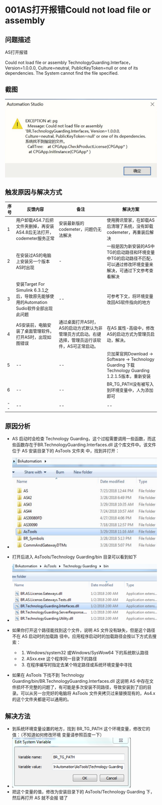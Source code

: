# 001AS打开报错Could not load file or assembly 
## 问题描述
AS打开报错

Could not load file or assembly 
TechnologyGuarding.Interface， Version=1.0.0.0, Culture=neutral, PublicKeyToken=null or one of its dependencies.
The System cannot find the file specified.

## 截图
![Img](FILES/001AS打开报错Could%20not%20load%20file%20or%20assembly/img-20220713151104.png)

## 触发原因与解决方式

| 序号 | 反馈内容                                                     | 备注                                                         | 解决方案                                                     |
| ---- | ------------------------------------------------------------ | ------------------------------------------------------------ | ------------------------------------------------------------ |
| 1    | 用户卸载AS4.7后把文件夹删掉，再安装AS4.8后无法打开，codemeter服务正常 | 安装最新版的codemeter，问题仍无法解决                        | 使用腾讯管家，在卸载AS后清理了系统，没有卸载codemeter，再重装后解决 |
| 2    | 在安装过AS的电脑上安装另一个版本AS时出现                     | -                                                            | 一般是因为新安装的AS中TG的启动路径和环境变量中TG的启动路径不匹配，可以通过修改环境变量来解决，可通过下文参考查看解决 |
| 3    | 安装Target For Simulink 6.3.1之后，导致原先能够使用的Automation Sudio软件全部出现此问题 | --                                                           | 可参考下文，将环境变量改回AS软件指向的地方                   |
| 4    | AS安装前，电脑安装了桌面管理软件。打开AS时，出现如图错误     | 通过桌面打开AS时，AS的启动方式默认为非管理员方式启动。右键选择，管理员运行该软件，AS可正常启动。 | 在AS 属性-高级中，修改AS的启动方式为管理员启动，解决。       |
| 5    | --                                                           | --                                                           | 贝加莱官网Download -> Software -> Technology Guarding 下载Technology Guarding 1.2.1.5版本，重新安装 |
| 6    | --                                                           | --                                                           | BR_TG_PATH没有被写入到环境变量中，人为添加即可               |
| --   | --                                                           | --                                                           | --                                                           |

## 原因分析
- AS 启动时会检查 Technology Guarding，这个过程需要调用一些函数，而这些函数存在于BR.TechnologyGuarding.Interfaces.dll 这个库文件中。该文件位于 AS 安装目录下的 AsTools 文件夹 中，找到并打开：
- ![](FILES/001AS打开报错Could%20not%20load%20file%20or%20assembly/image-20221126235547349.png)

- 打开后进入 AsTools/Technology Guarding/bin 目录可以看到如下
- ![](FILES/001AS打开报错Could%20not%20load%20file%20or%20assembly/image-20221126235601755.png)
- 如果你打开这个路径能找到这个文件，说明 AS 文件没有缺失，但是这个路径不在 AS 启动时的加载路 径中。应用程序启动时的加载路径会按以下方式去搜索：
  - 1. Windows/system32 或Windows/SysWow64 下的系统默认路径
  - 2. ASxx.exe 这个程序同一目录下的路径
  - 3. 在程序编写时指定去某个特定路径或系统环境变量中寻找 
- 如果在 AsTools 下找不到 Technology Guarding/bin/BR.TechnologyGuarding.Interfaces.dll 这说明 AS 中存在文件损坏不完整的问题了，有可能是多次安装不同路径，导致安装到了旧的目录。可以从另一台完好的电脑将 AsTools 文件夹拷贝过来替换现有的，As4.x 的这个文件夹都是可以通用的。

## 解决方法
- 到系统环境变量设置的地方，找到 BR_TG_PATH 这个环境变量，修改它的值：（不知道如何修改环境 变量请参照百度一下）
- ![](FILES/001AS打开报错Could%20not%20load%20file%20or%20assembly/image-20221126235702539.png)
- 把这个变量的值，修改为安装目录下的 AsTools/Technology Guarding 下，然后再打开 AS 就不会报 错了


